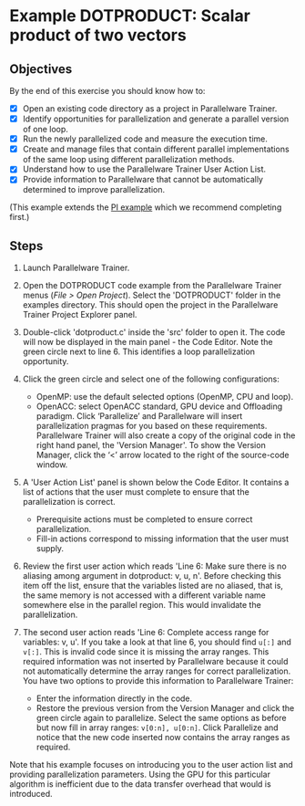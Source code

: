 Example DOTPRODUCT: Scalar product of two vectors
=================================================

## Objectives

By the end of this exercise you should know how to:

- [X] Open an existing code directory as a project in Parallelware Trainer.
- [X] Identify opportunities for parallelization and generate a parallel version of one loop.
- [X] Run the newly parallelized code and measure the execution time.
- [X] Create and manage files that contain different parallel implementations of the same loop using different parallelization methods.
- [X] Understand how to use the Parallelware Trainer User Action List.
- [X] Provide information to Parallelware that cannot be automatically determined to improve parallelization.

(This example extends the [PI example](../PI/README.md) which we recommend completing first.)

 ## Steps

1. Launch Parallelware Trainer.

2. Open the DOTPRODUCT code example from the Parallelware Trainer menus (*File > Open Project*). Select the 'DOTPRODUCT' folder in the examples directory. This should open the project in the Parallelware Trainer Project Explorer panel.

3. Double-click 'dotproduct.c' inside the 'src' folder to open it. The code will now be displayed in the main panel - the Code Editor. Note the green circle next to line 6. This identifies a loop parallelization opportunity.

4. Click the green circle and select one of the following configurations:
    - OpenMP: use the default selected options (OpenMP, CPU and loop).
    - OpenACC: select OpenACC standard, GPU device and Offloading paradigm.
Click ‘Parallelize’ and Parallelware will insert parallelization pragmas for you based on these requirements. Parallelware Trainer will also create a copy of the original code in the right hand panel, the 'Version Manager'. To show the Version Manager, click the ‘<’ arrow located to the right of the source-code window.

5. A 'User Action List' panel is shown below the Code Editor. It contains a list of actions that the user must complete to ensure that the parallelization is correct.
    - Prerequisite actions must be completed to ensure correct parallelization.
    - Fill-in actions correspond to missing information that the user must supply.

6. Review the first user action which reads 'Line 6: Make sure there is no aliasing among argument in dotproduct: v, u, n'. Before checking this item off the list, ensure that the variables listed are no aliased, that is, the same memory is not accessed with a different variable name somewhere else in the parallel region. This would invalidate the parallelization.

7. The second user action reads 'Line 6: Complete access range for variables: v, u'. If you take a look at that line 6, you should find `u[:]` and `v[:]`. This is invalid code since it is missing the array ranges. This required information was not inserted by Parallelware because it could not automatically determine the array ranges for correct parallelization. You have two options to provide this information to Parallelware Trainer:
    - Enter the information directly in the code.
    - Restore the previous version from the Version Manager and click the green circle again to parallelize. Select the same options as before but now fill in array ranges: `v[0:n], u[0:n]`. Click Parallelize and notice that the new code inserted now contains the array ranges as required.

Note that his example focuses on introducing you to the user action list and providing parallelization parameters. Using the GPU for this particular algorithm is inefficient due to the data transfer overhead that would is introduced.
